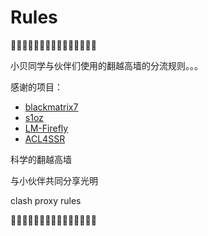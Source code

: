 # Rules
🤡🤡🤡🤡🤡🤡🤡🤡🤡🤡🤡🤡🤡🤡🤡

小贝同学与伙伴们使用的翻越高墙的分流规则。。。

感谢的项目：

- [blackmatrix7](https://github.com/blackmatrix7/ios_rule_script)
- [s1oz](https://github.com/s1oz/unraid)
- [LM-Firefly](https://github.com/LM-Firefly/Rules)
- [ACL4SSR](https://github.com/ACL4SSR/ACL4SSR/tree/master)

科学的翻越高墙

与小伙伴共同分享光明

clash proxy rules

🤡🤡🤡🤡🤡🤡🤡🤡🤡🤡🤡🤡🤡🤡🤡
